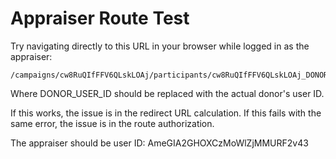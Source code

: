 # Appraiser Route Test

Try navigating directly to this URL in your browser while logged in as the appraiser:

```
/campaigns/cw8RuQIfFFV6QLskLOAj/participants/cw8RuQIfFFV6QLskLOAj_DONOR_USER_ID/tasks
```

Where DONOR_USER_ID should be replaced with the actual donor's user ID.

If this works, the issue is in the redirect URL calculation.
If this fails with the same error, the issue is in the route authorization.

The appraiser should be user ID: AmeGIA2GHOXCzMoWlZjMMURF2v43